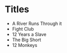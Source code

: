 
# Titles 

- A River Runs Through it 
- Fight Club
- 12 Years a Slave
- The Big Short
- 12 Monkeys
